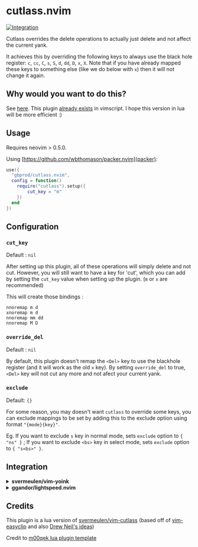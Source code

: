 # cutlass.nvim

[![Integration](https://github.com/gbprod/cutlass.nvim/actions/workflows/integration.yml/badge.svg)](https://github.com/gbprod/cutlass.nvim/actions/workflows/integration.yml)

Cutlass overrides the delete operations to actually just delete and not affect the current yank.

It achieves this by overriding the following keys to always use the black hole register: `c`, `cc`, `C`, `s`, `S`, `d`, `dd`, `D`, `x`, `X`. Note that if you have already mapped these keys to something else (like we do below with `x`) then it will not change it again.

## Why would you want to do this?

See [here](http://vimcasts.org/blog/2013/11/registers-the-good-the-bad-and-the-ugly-parts/).
This plugin [already exists](https://github.com/svermeulen/vim-cutlass) in vimscript. I hope this version in lua will be more efficient :)

## Usage

Requires neovim > 0.5.0.

Using [https://github.com/wbthomason/packer.nvim](packer):

```lua
use({
  "gbprod/cutlass.nvim",
  config = function()
    require("cutlass").setup({
        cut_key = "m"
    })
  end
})
```

## Configuration

### `cut_key`

Default : `nil`

After setting up this plugin, all of these operations will simply delete and not cut. However, you will still want to have a key for 'cut', which you can add by setting the `cut_key` value when setting up the plugin. (`m` or `x` are recommended)

This will create those bindings :

```vimscript
nnoremap m d
xnoremap m d
nnoremap mm dd
nnoremap M D
```

### `override_del`

Default : `nil`

By default, this plugin doesn't remap the `<Del>` key to use the blackhole register (and it will work as the old `x` key). By setting `override_del` to true, `<Del>` key will not cut any more and not afect your current yank.

### `exclude`

Default: `{}`

For some reason, you may doesn't want `cutlass` to override some keys, you can exclude mappings to be set by adding this to the exclude option using format `"{mode}{key}"`.

Eg. If you want to exclude `s` key in normal mode, sets `exclude` option to `{ "ns" }` ; If you want to exclude `<bs>` key in select mode, sets `exclude` option to `{ "s<bs>" }`.

## Integration

<details>
<summary><b>svermeulen/vim-yoink</b></summary>

If you have [svermeulen/vim-yoink](https://github.com/svermeulen/vim-yoink) installed, it will work seemlessly as original [svermeulen/vim-cutlass](https://github.com/svermeulen/vim-cutlass). Just follow the [integration instructions](https://github.com/svermeulen/vim-yoink#integration-with-vim-cutlass).

</details>

<details>
<summary><b>ggandor/lightspeed.nvim</b></summary>

When you're using plugins like [ggandor/lightspeed.nvim](https://github.com/ggandor/lightspeed.nvim), you should not want cutlass to remap the `s` key. You can do this using the `exclude` option:

```lua
use({
  "gbprod/cutlass.nvim",
  config = function()
    require("cutlass").setup({
        exclude = { "ns", "nS" },
    })
  end
})
```

</details>

## Credits

This plugin is a lua version of [svermeulen/vim-cutlass](https://github.com/svermeulen/vim-cutlass) (based off of [vim-easyclip](https://github.com/svermeulen/vim-easyclip) and also [Drew Neil's ideas](https://github.com/nelstrom/vim-cutlass))

Credit to [m00qek lua plugin template](https://github.com/m00qek/plugin-template.nvim)
